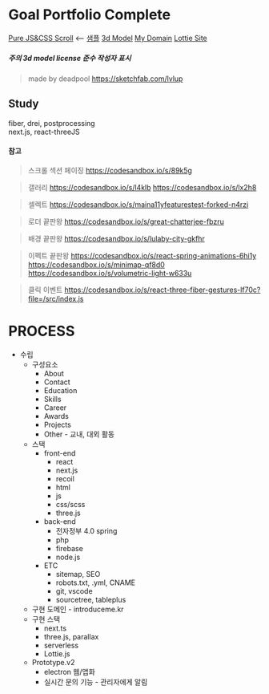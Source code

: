 # Goal Portfolio Complete

[Pure JS&CSS Scroll](https://joshua-dev-story.blogspot.com/2020/11/javascript-css-scroll-animation.html) <-- [샘플](https://gpe-joshua.github.io/sample/65-sample-d.html)
[3d Model](https://sketchfab.com/3d-models?date=week&features=downloadable&sort_by=-likeCount&cursor=cD0zMg%3D%3D)
[My Domain](https://introduceme.kr/)
[Lottie Site](https://lottiefiles.com/featured)

##### 주의 3d model license 준수 작성자 표시
> made by deadpool https://sketchfab.com/lvlup

## Study

fiber, drei, postprocessing<br>
next.js, react-threeJS 

#### 참고

> 스크롤 섹션 페이징
> https://codesandbox.io/s/89k5g

> 갤러리
> https://codesandbox.io/s/l4klb
> https://codesandbox.io/s/lx2h8

> 셀렉트
> https://codesandbox.io/s/maina11yfeaturestest-forked-n4rzi

> 로더 끝판왕
> https://codesandbox.io/s/great-chatterjee-fbzru

> 배경 끝판왕
> https://codesandbox.io/s/lulaby-city-gkfhr

> 이펙트 끝판왕
> https://codesandbox.io/s/react-spring-animations-6hi1y
> https://codesandbox.io/s/minimap-qf8d0
> https://codesandbox.io/s/volumetric-light-w633u

> 클릭 이벤트
> https://codesandbox.io/s/react-three-fiber-gestures-lf70c?file=/src/index.js

# PROCESS

- 수립
  - 구성요소
    - About
    - Contact
    - Education
    - Skills
    - Career
    - Awards
    - Projects
    - Other - 교내, 대외 활동
  - 스택
    - front-end
      - react
      - next.js 
      - recoil
      - html
      - js
      - css/scss
      - three.js
    - back-end
      - 전자정부 4.0 spring
      - php
      - firebase
      - node.js
    - ETC
      - sitemap, SEO
      - robots.txt, .yml, CNAME
      - git, vscode
      - sourcetree, tableplus
  - 구현 도메인 - introduceme.kr
  - 구현 스택
    - next.ts
    - three.js, parallax
    - serverless
    - Lottie.js
  - Prototype.v2 
    - electron 웹/앱화
    - 실시간 문의 기능 - 관리자에게 알림

